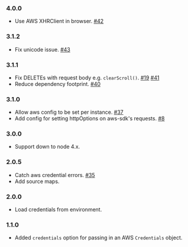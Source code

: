### 4.0.0
* Use AWS XHRClient in browser. [#42][42]

### 3.1.2
* Fix unicode issue. [#43][43]

### 3.1.1
* Fix DELETEs with request body e.g. `clearScroll()`. [#19][19] [#41][41]
* Reduce dependency footprint. [#40][40]

### 3.1.0
* Allow aws config to be set per instance. [#37][37]
* Add config for setting httpOptions on aws-sdk's requests. [#8][8]

### 3.0.0
* Support down to node 4.x.

### 2.0.5
* Catch aws credential errors. [#35][35]
* Add source maps.

### 2.0.0
* Load credentials from environment.

### 1.1.0

* Added `credentials` option for passing in an AWS `Credentials` object.

[43]: https://github.com/TheDeveloper/http-aws-es/issues/43
[41]: https://github.com/TheDeveloper/http-aws-es/pull/41
[19]: https://github.com/TheDeveloper/http-aws-es/issues/19
[40]: https://github.com/TheDeveloper/http-aws-es/pull/40
[37]: https://github.com/TheDeveloper/http-aws-es/issues/37
[8]: https://github.com/TheDeveloper/http-aws-es/pull/8
[35]: https://github.com/TheDeveloper/http-aws-es/issues/35
[42]: https://github.com/TheDeveloper/http-aws-es/issues/42
